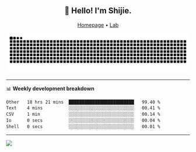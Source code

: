 <h2 align="center">👋 Hello! I'm Shijie.</h2>
<p align="center">
  <a href="https://xu-shi-jie.github.io"> Homepage</a> •
  <a href="https://onodalab.ees.hokudai.ac.jp"> Lab </a>
</p>

![Snake animation](https://github.com/xu-shi-jie/xu-shi-jie/blob/output/github-snake.svg)


-------

📊 **Weekly development breakdown**
<!--START_SECTION:waka-->

```txt
Other   18 hrs 21 mins  █████████████████████████   99.40 %
Text    4 mins          ░░░░░░░░░░░░░░░░░░░░░░░░░   00.41 %
CSV     1 min           ░░░░░░░░░░░░░░░░░░░░░░░░░   00.14 %
Io      0 secs          ░░░░░░░░░░░░░░░░░░░░░░░░░   00.04 %
Shell   0 secs          ░░░░░░░░░░░░░░░░░░░░░░░░░   00.01 %
```

<!--END_SECTION:waka-->

-------
![](https://komarev.com/ghpvc/?username=xu-shi-jie&style=flat-square&color=blue) 
